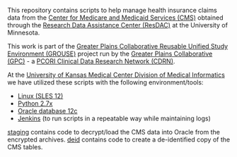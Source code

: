 This repository contains scripts to help manage health insurance claims data from the [Center for Medicare and Medicaid Services ​(CMS)](https://www.cms.gov/) obtained through the [Research Data Assistance Center (​ResDAC)](http://www.resdac.org/about-resdac/our-services) at the University of Minnesota.

This work is part of the [Greater Plains Collaborative Reusable Unified Study Environment (GROUSE)](https://informatics.gpcnetwork.org/trac/Project/wiki/GROUSE) project run by the [Greater Plains Collaborative (GPC)](http://gpcnetwork.org/) - a [PCORI Clinical Data Research Network (CDRN)](http://www.pcori.org/research-results/pcornet-national-patient-centered-clinical-research-network/clinical-data-and-0).

At the [University of Kansas Medical Center Division of Medical Informatics](http://www.kumc.edu/ea-mi/medical-informatics.html) we have utilized these scripts with the following environment/tools:

* [Linux (SLES 12)](https://www.suse.com/products/server/)
* [Python 2.7x](https://www.python.org/)
* [Oracle database 12c](https://www.oracle.com/database/index.html)
* [Jenkins](https://jenkins.io/) (to run scripts in a repeatable way while maintaining logs)

[staging](staging/README.md) contains code to decrypt/load the CMS data into Oracle from the encrypted archives.  [deid](deid/README.md) contains code to create a de-identified copy of the CMS tables.